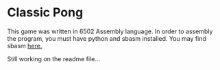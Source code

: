 # Classic Pong
This game was written in 6502 Assembly language. In order to assembly the program, you must have python and sbasm installed.
You may find sbasm [here.](https://sbprojects.com/sbasm/download.php "Click here to download sbasm")

Still working on the readme file...
